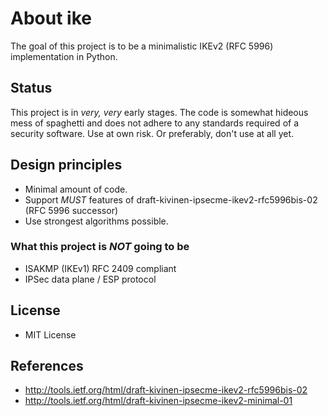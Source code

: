 About ike
=====

The goal of this project is to be a minimalistic IKEv2 (RFC 5996) implementation in Python.

## Status
This project is in *very, very* early stages. The code is somewhat hideous mess of spaghetti and does not
adhere to any standards required of a security software. Use at own risk. Or preferably, don't use at all yet.

## Design principles
- Minimal amount of code.
- Support *MUST* features of draft-kivinen-ipsecme-ikev2-rfc5996bis-02 (RFC 5996
  successor)
- Use strongest algorithms possible.

### What this project is *NOT* going to be
- ISAKMP (IKEv1) RFC 2409 compliant
- IPSec data plane / ESP protocol

## License
* MIT License

## References
* http://tools.ietf.org/html/draft-kivinen-ipsecme-ikev2-rfc5996bis-02
* http://tools.ietf.org/html/draft-kivinen-ipsecme-ikev2-minimal-01
